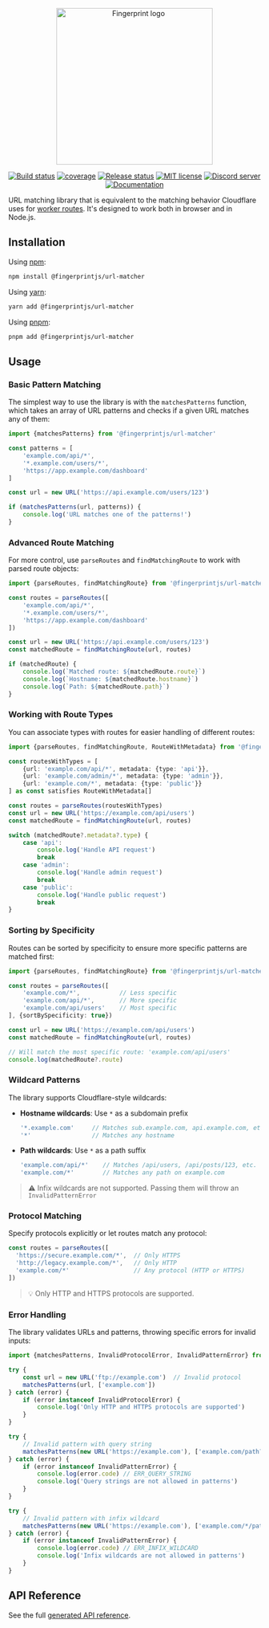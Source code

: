 <p align="center">
  <a href="https://fingerprint.com">
    <picture>
     <source media="(prefers-color-scheme: dark)" srcset="https://fingerprintjs.github.io/home/resources/logo_light.svg" />
     <source media="(prefers-color-scheme: light)" srcset="https://fingerprintjs.github.io/home/resources/logo_dark.svg" />
     <img src="https://fingerprintjs.github.io/home/resources/logo_dark.svg" alt="Fingerprint logo" width="312px" />
   </picture>
  </a>
</p>
<p align="center">
  <a href="https://github.com/fingerprintjs/url-matcher/actions/workflows/build.yml"><img src="https://github.com/fingerprintjs/url-matcher/actions/workflows/build.yml/badge.svg" alt="Build status"></a>
  <a href="https://fingerprintjs.github.io/url-matcher/coverage/"><img src="https://fingerprintjs.github.io/url-matcher/coverage/badges.svg" alt="coverage"></a>
  <a href="https://github.com/fingerprintjs/url-matcher/actions/workflows/release.yml"><img src="https://github.com/fingerprintjs/url-matcher/actions/workflows/release.yml/badge.svg" alt="Release status"></a>
  <a href="https://opensource.org/licenses/MIT"><img src="https://img.shields.io/:license-mit-blue.svg" alt="MIT license"></a>
  <a href="https://discord.gg/39EpE2neBg"><img src="https://img.shields.io/discord/852099967190433792?style=logo&label=Discord&logo=Discord&logoColor=white" alt="Discord server"></a>
  <a href="https://fingerprintjs.github.io/url-matcher/docs/"><img src="https://img.shields.io/badge/-Documentation-green" alt="Documentation"></a>
</p>

URL matching library that is equivalent to the matching behavior Cloudflare uses
for [worker routes](https://developers.cloudflare.com/workers/configuration/routing/routes/#matching-behavior).
It's designed to work both in browser and in Node.js.

## Installation

Using [npm](https://npmjs.org):

```sh
npm install @fingerprintjs/url-matcher
```

Using [yarn](https://yarnpkg.com):

```sh
yarn add @fingerprintjs/url-matcher
```

Using [pnpm](https://pnpm.js.org):

```sh
pnpm add @fingerprintjs/url-matcher
```

## Usage

### Basic Pattern Matching

The simplest way to use the library is with the `matchesPatterns` function, which takes an array of URL patterns and
checks if a given URL matches any of them:

```typescript
import {matchesPatterns} from '@fingerprintjs/url-matcher'

const patterns = [
    'example.com/api/*',
    '*.example.com/users/*',
    'https://app.example.com/dashboard'
]

const url = new URL('https://api.example.com/users/123')

if (matchesPatterns(url, patterns)) {
    console.log('URL matches one of the patterns!')
}
```

### Advanced Route Matching

For more control, use `parseRoutes` and `findMatchingRoute` to work with parsed route objects:

```typescript
import {parseRoutes, findMatchingRoute} from '@fingerprintjs/url-matcher'

const routes = parseRoutes([
    'example.com/api/*',
    '*.example.com/users/*',
    'https://app.example.com/dashboard'
])

const url = new URL('https://api.example.com/users/123')
const matchedRoute = findMatchingRoute(url, routes)

if (matchedRoute) {
    console.log(`Matched route: ${matchedRoute.route}`)
    console.log(`Hostname: ${matchedRoute.hostname}`)
    console.log(`Path: ${matchedRoute.path}`)
}
```

### Working with Route Types

You can associate types with routes for easier handling of different routes:

```typescript
import {parseRoutes, findMatchingRoute, RouteWithMetadata} from '@fingerprintjs/url-matcher'

const routesWithTypes = [
    {url: 'example.com/api/*', metadata: {type: 'api'}},
    {url: 'example.com/admin/*', metadata: {type: 'admin'}},
    {url: 'example.com/*', metadata: {type: 'public'}}
] as const satisfies RouteWithMetadata[]

const routes = parseRoutes(routesWithTypes)
const url = new URL('https://example.com/api/users')
const matchedRoute = findMatchingRoute(url, routes)

switch (matchedRoute?.metadata?.type) {
    case 'api':
        console.log('Handle API request')
        break
    case 'admin':
        console.log('Handle admin request')
        break
    case 'public':
        console.log('Handle public request')
        break
}
```

### Sorting by Specificity

Routes can be sorted by specificity to ensure more specific patterns are matched first:

```typescript
import {parseRoutes, findMatchingRoute} from '@fingerprintjs/url-matcher'

const routes = parseRoutes([
    'example.com/*',           // Less specific
    'example.com/api/*',       // More specific
    'example.com/api/users'    // Most specific
], {sortBySpecificity: true})

const url = new URL('https://example.com/api/users')
const matchedRoute = findMatchingRoute(url, routes)

// Will match the most specific route: 'example.com/api/users'
console.log(matchedRoute?.route)
```

### Wildcard Patterns

The library supports Cloudflare-style wildcards:

- **Hostname wildcards**: Use `*` as a subdomain prefix
  ```typescript
  '*.example.com'     // Matches sub.example.com, api.example.com, etc.
  '*'                 // Matches any hostname
  ```

- **Path wildcards**: Use `*` as a path suffix
  ```typescript
  'example.com/api/*'    // Matches /api/users, /api/posts/123, etc.
  'example.com/*'        // Matches any path on example.com
  ```

> ⚠️ Infix wildcards are not supported. Passing them will throw an `InvalidPatternError`

### Protocol Matching

Specify protocols explicitly or let routes match any protocol:

```typescript
const routes = parseRoutes([
  'https://secure.example.com/*',  // Only HTTPS
  'http://legacy.example.com/*',   // Only HTTP
  'example.com/*'                  // Any protocol (HTTP or HTTPS)
])
```
> 💡 Only HTTP and HTTPS protocols are supported.

### Error Handling

The library validates URLs and patterns, throwing specific errors for invalid inputs:

```typescript
import {matchesPatterns, InvalidProtocolError, InvalidPatternError} from '@fingerprintjs/url-matcher'

try {
    const url = new URL('ftp://example.com')  // Invalid protocol
    matchesPatterns(url, ['example.com'])
} catch (error) {
    if (error instanceof InvalidProtocolError) {
        console.log('Only HTTP and HTTPS protocols are supported')
    }
}

try {
    // Invalid pattern with query string
    matchesPatterns(new URL('https://example.com'), ['example.com/path?query=value'])
} catch (error) {
    if (error instanceof InvalidPatternError) {
        console.log(error.code) // ERR_QUERY_STRING
        console.log('Query strings are not allowed in patterns')
    }
}

try {
    // Invalid pattern with infix wildcard
    matchesPatterns(new URL('https://example.com'), ['example.com/*/path'])
} catch (error) {
    if (error instanceof InvalidPatternError) {
        console.log(error.code) // ERR_INFIX_WILDCARD
        console.log('Infix wildcards are not allowed in patterns')
    }
}
```

## API Reference

See the full [generated API reference](https://fingerprintjs.github.io/url-matcher/).